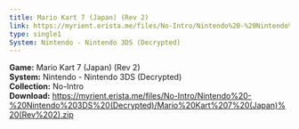 ```yaml
---
title: Mario Kart 7 (Japan) (Rev 2)
link: https://myrient.erista.me/files/No-Intro/Nintendo%20-%20Nintendo%203DS%20(Decrypted)/Mario%20Kart%207%20(Japan)%20(Rev%202).zip
type: single1
System: Nintendo - Nintendo 3DS (Decrypted)
---
```

<b>Game:</b> Mario Kart 7 (Japan) (Rev 2)<br>
<b>System:</b> Nintendo - Nintendo 3DS (Decrypted)<br>
<b>Collection:</b> No-Intro<br>
<b>Download:</b> https://myrient.erista.me/files/No-Intro/Nintendo%20-%20Nintendo%203DS%20(Decrypted)/Mario%20Kart%207%20(Japan)%20(Rev%202).zip